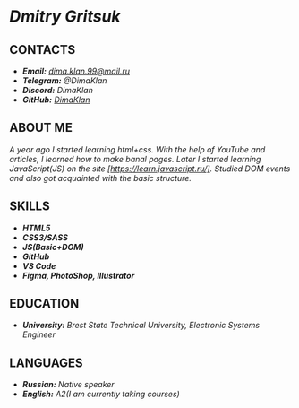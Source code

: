 [DimaKlan]: https://github.com/DimaKlan
[https://learn.javascript.ru/]: https://learn.javascript.ru/

# ***Dmitry Gritsuk***
## **CONTACTS**
* ***Email:*** *dima.klan.99@mail.ru*
* ***Telegram:*** *@DimaKlan*
* ***Discord:*** *DimaKlan*
* ***GitHub:*** *[DimaKlan]*
## **ABOUT ME**
*A year ago I started learning html+css. With the help of YouTube and articles, I learned how to make banal pages. Later I started learning JavaScript(JS) on the site [https://learn.javascript.ru/]. Studied DOM events and also got acquainted with the basic structure.*
## **SKILLS**
* ***HTML5***
* ***CSS3/SASS***
* ***JS(Basic+DOM)***
* ***GitHub***
* ***VS Code***
* ***Figma, PhotoShop, Illustrator***
## **EDUCATION**
* ***University:*** *Brest State Technical University, Electronic Systems Engineer*
## **LANGUAGES**
* ***Russian:*** *Native speaker*
* ***English:*** *A2(I am currently taking courses)*

